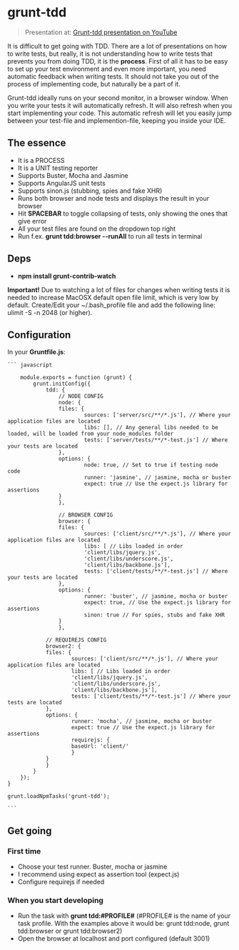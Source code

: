 grunt-tdd
=========

> Presentation at: [Grunt-tdd presentation on YouTube](http://www.youtube.com/watch?v=1xMKeq-plFk)

It is difficult to get going with TDD. There are a lot of presentations on how to write tests, but really, it is not understanding how to write tests that prevents you from doing TDD, it is the **process**. First of all it has to be easy to set up your test environment and even more important, you need automatic feedback when writing tests. It should not take you out of the process of implementing code, but naturally be a part of it.

Grunt-tdd ideally runs on your second monitor, in a browser window. When you write your tests it will automatically refresh. It will also refresh when you start implementing your code. This automatic refresh will let you easily jump between your test-file and implemention-file, keeping you inside your IDE.

## The essence
- It is a PROCESS
- It is a UNIT testing reporter
- Supports Buster, Mocha and Jasmine
- Supports AngularJS unit tests
- Supports sinon.js (stubbing, spies and fake XHR) 
- Runs both browser and node tests and displays the result in your browser
- Hit **SPACEBAR** to toggle collapsing of tests, only showing the ones that give error
- All your test files are found on the dropdown top right
- Run f.ex. **grunt tdd:browser --runAll** to run all tests in terminal

## Deps
- **npm install grunt-contrib-watch**

**Important!** Due to watching a lot of files for changes when writing tests it is needed to increase MacOSX default open file limit, which is very low by default. Create/Edit your ~/.bash_profile file and add the following line: ulimit -S -n 2048 (or higher).

## Configuration

In your **Gruntfile.js**:

	``` javascript

		module.exports = function (grunt) {
    		grunt.initConfig({
      			tdd: { 
        			// NODE CONFIG
        			node: {
          			files: {
            				sources: ['server/src/**/*.js'], // Where your application files are located
            				libs: [], // Any general libs needed to be loaded, will be loaded from your node_modules folder
            				tests: ['server/tests/**/*-test.js'] // Where your tests are located
          			},
          			options: {
            				node: true, // Set to true if testing node code
            				runner: 'jasmine', // jasmine, mocha or buster
            				expect: true // Use the expect.js library for assertions
          			}
        			},
        
        			// BROWSER CONFIG
        			browser: {
          			files: {
            				sources: ['client/src/**/*.js'], // Where your application files are located
            				libs: [ // Libs loaded in order
              				'client/libs/jquery.js',
              				'client/libs/underscore.js', 
              				'client/libs/backbone.js'],
            				tests: ['client/tests/**/*-test.js'] // Where your tests are located
          			},
          			options: {
            				runner: 'buster', // jasmine, mocha or buster
            				expect: true, // Use the expect.js library for assertions
            				sinon: true // For spies, stubs and fake XHR
          			}
        			},
        
				// REQUIREJS CONFIG
        		browser2: {
          		files: {
            			sources: ['client/src/**/*.js'], // Where your application files are located
            			libs: [ // Libs loaded in order
              			'client/libs/jquery.js',
              			'client/libs/underscore.js', 
              			'client/libs/backbone.js'],
            			tests: ['client/tests/**/*-test.js'] // Where your tests are located
          		},
          		options: {
            			runner: 'mocha', // jasmine, mocha or buster
            			expect: true // Use the expect.js library for assertions
            			requirejs: {
              			baseUrl: 'client/'
            			}
          		}
        		}
      		}
    	});
  	}

  	grunt.loadNpmTasks('grunt-tdd');

	```

## Get going

### First time
- Choose your test runner. Buster, mocha or jasmine
- I recommend using expect as assertion tool (expect.js)
- Configure requirejs if needed

### When you start developing
- Run the task with **grunt tdd:#PROFILE#** (#PROFILE# is the name of your task profile. With the examples above it would be: grunt tdd:node, grunt tdd:browser or grunt tdd:browser2)
- Open the browser at localhost and port configured (default 3001)

